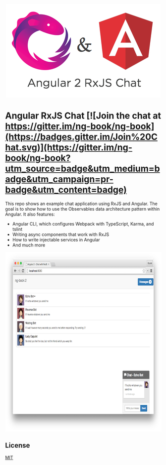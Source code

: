 <p align="center">
  <img src="src/assets/images/logos/Angular2RxJSChatHeaderImage.png" alt="Angular RxJS Chat" width="500" height="300"/>
</p>

# Angular RxJS Chat [![Join the chat at https://gitter.im/ng-book/ng-book](https://badges.gitter.im/Join%20Chat.svg)](https://gitter.im/ng-book/ng-book?utm_source=badge&utm_medium=badge&utm_campaign=pr-badge&utm_content=badge)


This repo shows an example chat application using RxJS and Angular. The goal is to show how to use the Observables data architecture pattern within Angular. It also features:

* Angular CLI, which configures Webpack with TypeScript, Karma, and tslint
* Writing async components that work with RxJS
* How to write injectable services in Angular
* And much more

<p align="center">
  <img src="src/assets/images/readme/full-chat-preview.png" alt="Angular RxJS Chat" width="800" height="577"/>
</p>


## License
 [MIT](/LICENSE.md)
